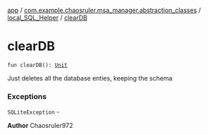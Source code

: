 [app](../../index.md) / [com.example.chaosruler.msa_manager.abstraction_classes](../index.md) / [local_SQL_Helper](index.md) / [clearDB](.)

# clearDB

`fun clearDB(): `[`Unit`](https://kotlinlang.org/api/latest/jvm/stdlib/kotlin/-unit/index.html)

Just deletes all the database enties, keeping the schema

### Exceptions

`SQLiteException` -

**Author**
Chaosruler972


